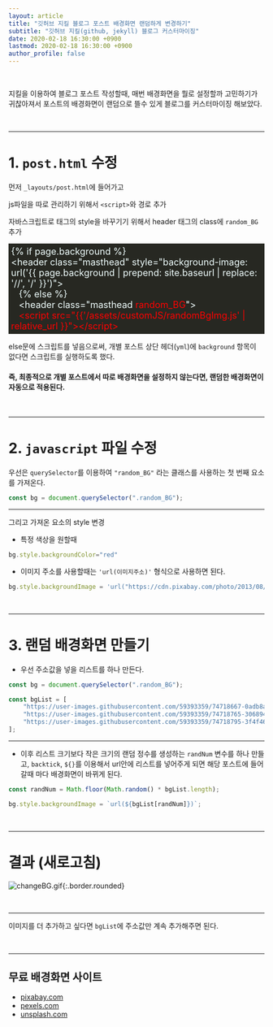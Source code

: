 ```yaml
---
layout: article
title: "깃허브 지킬 블로그 포스트 배경화면 랜덤하게 변경하기"
subtitle: "깃허브 지킬(github, jekyll) 블로그 커스터마이징"
date: 2020-02-18 16:30:00 +0900
lastmod: 2020-02-18 16:30:00 +0900
author_profile: false
---
```


<br>

지킬을 이용하여 블로그 포스트 작성할때, 매번 배경화면을 뭘로 설정할까 고민하기가 귀찮아져서 포스트의 배경화면이 랜덤으로 뜰수 있게 블로그를 커스터마이징 해보았다.

<br>

---

# 1. `post.html` 수정

먼저 `_layouts/post.html`에 들어가고

js파일을 따로 관리하기 위해서 `<script>`와 경로 추가

자바스크립트로 태그의 style을 바꾸기기 위해서 header 태그의 class에 `random_BG` 추가

<div style="background-color:#272822; padding:5px; color:#f1ffff; font-size:18px;">
&#123;&#37; if page.background &#37;&#125;<br>
&#60;header class="masthead" style="background-image: url('&#123;&#123; page.background | prepend: site.baseurl | replace: '//', '/' &#125;&#125;')"&#62;<br>
&#160;&#160;  &#123;&#37; else &#37;&#125;<br>
&#160;&#160;  &#60;header class="masthead <span style="color:red">random_BG</span>"&#62;<br>
<span style="color:red">&#160;&#160;  &#60;script src="&#123;&#123;'/assets/customJS/randomBgImg.js' | relative_url &#125;&#125;"&#62;&#60;/script&#62;</span>
</div>

else문에 스크립트를 넣음으로써, 개별 포스트 상단 헤더(`yml`)에 `background` 항목이 없다면 스크립트를 실행하도록 했다.

#### 즉, 최종적으로 개별 포스트에서 따로 배경화면을 설정하지 않는다면, 랜덤한 배경화면이 자동으로 적용된다.

<br>

---

# 2. `javascript` 파일 수정

우선은 `querySelector`를 이용하여 `"random_BG"` 라는 클래스를 사용하는 첫 번째 요소를 가져온다.

```js
const bg = document.querySelector(".random_BG");
```

---

그리고 가져온 요소의 style 변경

- 특정 색상을 원할때
```js
bg.style.backgroundColor="red"
```

- 이미지 주소를 사용할때는 `'url(이미지주소)'` 형식으로 사용하면 된다.
```js
bg.style.backgroundImage = 'url("https://cdn.pixabay.com/photo/2013/08/28/12/03/plumage-176723_960_720.jpg")';
```

<br>

---

# 3. 랜덤 배경화면 만들기

- 우선 주소값을 넣을 리스트를 하나 만든다.

```js
const bg = document.querySelector(".random_BG");

const bgList = [
    "https://user-images.githubusercontent.com/59393359/74718667-0adb8a80-5276-11ea-8bc3-0e36c67cf28a.jpg",
    "https://user-images.githubusercontent.com/59393359/74718765-30689400-5276-11ea-8a91-dd7ce797074b.jpg",
    "https://user-images.githubusercontent.com/59393359/74718795-3f4f4680-5276-11ea-9f52-58bb99cb2db0.jpg"
];
```

---

- 이후 리스트 크기보다 작은 크기의 랜덤 정수를 생성하는 `randNum` 변수를 하나 만들고, `backtick`, `${}`를 이용해서 url안에 리스트를 넣어주게 되면 해당 포스트에 들어갈때 마다 배경화면이 바뀌게 된다.

```js
const randNum = Math.floor(Math.random() * bgList.length);

bg.style.backgroundImage = `url(${bgList[randNum]})`;
```

<br>

---

# 결과 (새로고침)

![changeBG.gif](https://user-images.githubusercontent.com/59393359/74720122-9d7d2900-5278-11ea-9683-be4098a74a21.gif){:.border.rounded}

<br>

---

이미지를 더 추가하고 싶다면 `bgList`에 주소값만 계속 추가해주면 된다.

<br>

---

## 무료 배경화면 사이트

- [pixabay.com](https://pixabay.com/ko/)
- [pexels.com](https://www.pexels.com/)
- [unsplash.com](https://unsplash.com/)

<br><br><br><br>